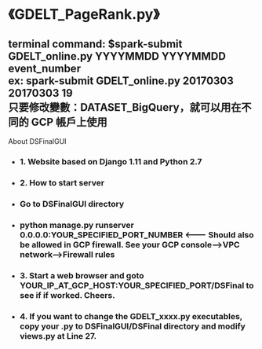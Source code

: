 《GDELT_PageRank.py》
==================
terminal command: 
  $spark-submit GDELT_online.py YYYYMMDD YYYYMMDD event_number  
ex: spark-submit GDELT_online.py 20170303 20170303 19  
只要修改變數：DATASET_BigQuery，就可以用在不同的 GCP 帳戶上使用  
---
About DSFinalGUI
* ### 1. Website based on Django 1.11 and Python 2.7
* ### 2. How to start server
*   ### Go to DSFinalGUI directory
*   ### python manage.py runserver 0.0.0.0:YOUR_SPECIFIED_PORT_NUMBER <--- Should also be allowed in GCP firewall. See your GCP console-->VPC network-->Firewall rules
*   ### 3. Start a web browser and goto YOUR_IP_AT_GCP_HOST:YOUR_SPECIFIED_PORT/DSFinal to see if if worked. Cheers.
*   ### 4. If you want to change the GDELT_xxxx.py executables, copy your .py to DSFinalGUI/DSFinal directory and modify views.py at Line 27.
